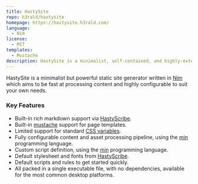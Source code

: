 ```yaml
---
title: HastySite
repo: h3rald/hastysite
homepage: https://hastysite.h3rald.com/
language:
  - Nim
license:
  - MIT
templates:
  - Mustache
description: HastySite is a minimalist, self-contained, and highly-extensible static site generator.
---
```


HastySite is a minimalist but powerful static site generator written in [Nim](https://nim-lang.org) which aims to be fast at processing content and highly configurable to suit your own needs.

### Key Features

* Built-in rich markdown support via [HastyScribe](https://h3rald.com/hastyscribe).
* Built-in [mustache](https://mustache.github.io/) support for page templates.
* Limited support for standard [CSS variables](https://developer.mozilla.org/en-US/docs/Web/CSS/Using_CSS_variables).
* Fully configurable content and asset processing pipeline, using the [min](https://min-lang.org) programming language.
* Custom script definition, using the [min](https://min-lang.org) programming language.
* Default stylesheet and fonts from [HastyScribe](https://h3rald.com/hastyscribe).
* Default scripts and rules to get started quickly.
* All packed in a single executable file, with no dependencies, available for the most common desktop platforms.
